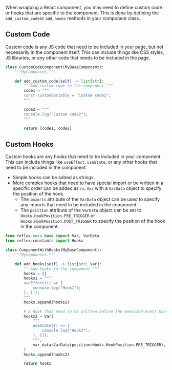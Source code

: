 
When wrapping a React component, you may need to define custom code or hooks that are specific to the component. This is done by defining the `add_custom_code`or `add_hooks` methods in your component class.

## Custom Code

Custom code is any JS code that need to be included in your page, but not necessarily in the component itself. This can include things like CSS styles, JS libraries, or any other code that needs to be included in the page.

```python
class CustomCodeComponent(MyBaseComponent):
    """MyComponent."""

    def add_custom_code(self) -> list[str]:
        """Add custom code to the component."""
        code1 = """
        const customVariable = "Custom code1";
        """

        code2 = """
        console.log("Custom code2");
        """

        return [code1, code2]
```

## Custom Hooks
Custom hooks are any hooks that need to be included in your component. This can include things like `useEffect`, `useState`, or any other hooks that need to be included in the component.

- Simple hooks can be added as strings.
- More complex hooks that need to have special import or be written in a specific order can be added as `rx.Var` with a `VarData` object to specify the position of the hook.
    - The `imports` attribute of the `VarData` object can be used to specify any imports that need to be included in the component.
    - The `position` attribute of the `VarData` object can be set to `Hooks.HookPosition.PRE_TRIGGER` or `Hooks.HookPosition.POST_TRIGGER` to specify the position of the hook in the component.

```python
from reflex.vars.base import Var, VarData
from reflex.constants import Hooks

class ComponentWithHooks(MyBaseComponent):
    """MyComponent."""

    def add_hooks(self) -> list[str| Var]:
        """Add hooks to the component."""
        hooks = []
        hooks1 = """
        useEffect(() => {
            console.log("Hook1");
        }, []);
        """
        hooks.append(hooks1)

        # A hook that need to be written before the memoized event handlers.
        hooks2 = Var(
            """
            useState(() => {
                console.log("Hook2");
            }, []);
            """,
            var_data=VarData(position=Hooks.HookPosition.PRE_TRIGGER),
        )
        hooks.append(hooks2)

        return hooks
```
